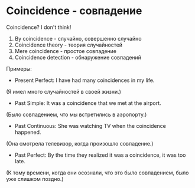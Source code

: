 # Coincidence - совпадение

Coincidence? I don't think!

1. By coincidence - случайно, совершенно случайно
2. Coincidence theory - теория случайностей
3. Mere coincidence - простое совпадение
4. Coincidence detection - обнаружение совпадений

Примеры:

- Present Perfect: I have had many coincidences in my life.

(Я имел много случайностей в своей жизни.)

- Past Simple: It was a coincidence that we met at the airport.

(Было совпадением, что мы встретились в аэропорту.)

- Past Continuous: She was watching TV when the coincidence happened.

(Она смотрела телевизор, когда произошло совпадение.)

- Past Perfect: By the time they realized it was a coincidence, it was too late.

(К тому времени, когда они осознали, что это было совпадением, было уже слишком поздно.)
